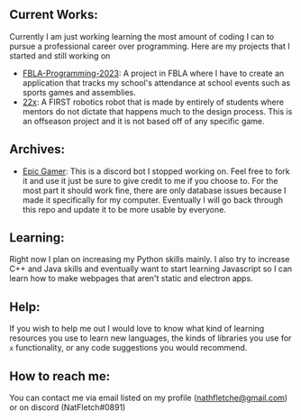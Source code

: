 ## Current Works:
Currently I am just working learning the most amount of coding I can to pursue a professional career over programming. Here are my projects that I started and still working on
 - [FBLA-Programming-2023](https://github.com/NatFletch/FBLA-Programming-2023): A project in FBLA where I have to create an application that tracks my school's attendance at school events such as sports games and assemblies.
 - [22x](https://github.com/frc1806/22x): A FIRST robotics robot that is made by entirely of students where mentors do not dictate that happens much to the design process. This is an offseason project and it is not based off of any specific game.

## Archives:
 - [Epic Gamer](https://github.com/NatFletch/Epic-Gamer): This is a discord bot I stopped working on. Feel free to fork it and use it just be sure to give credit to me if you choose to. For the most part it should work fine, there are only database issues because I made it specifically for my computer. Eventually I will go back through this repo and update it to be more usable by everyone.


## Learning:
Right now I plan on increasing my Python skills mainly. I also try to increase C++ and Java skills and eventually want to start learning Javascript so I can learn how to make webpages that aren't static and electron apps.

## Help:
If you wish to help me out I would love to know what kind of learning resources you use to learn new languages, the kinds of libraries you use for `x` functionality, or any code suggestions you would recommend. 

## How to reach me:
You can contact me via email listed on my profile (nathfletche@gmail.com) or on discord (NatFletch#0891)
